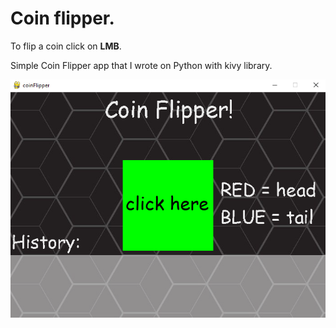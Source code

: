 # Coin flipper.

To flip a coin click on **LMB**.

Simple Coin Flipper app that I wrote on Python with kivy library.

![Alt text](imges/coinFlipperScreen.png?raw=true "Optional Title")

